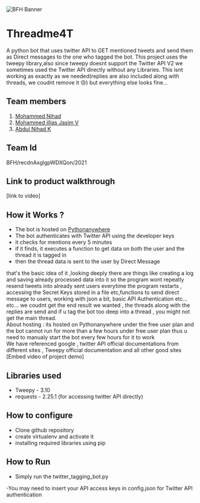 ![BFH Banner](https://trello-attachments.s3.amazonaws.com/542e9c6316504d5797afbfb9/542e9c6316504d5797afbfc1/39dee8d993841943b5723510ce663233/Frame_19.png)
# Threadme4T
A python bot that uses twitter API to GET mentioned tweets and send them as Direct messages to the one who tagged the bot. This project uses the tweepy library,also since tweepy doesnt support the Twitter API V2 we sometimes used the Twitter API directly without any Libraries. This isnt working as exactly as we needed(replies are also included along with threads, we coudnt remove it 😢) but everything else looks fine...

## Team members
1. <a href="https://github.com/ShunKaido">Mohammed Nihad</a> 
2. <a href="https://github.com/ilyazjasim">Mohammed illias Jasim V</a> 
3. <a href="https://github.com/Nihadk117">Abdul Nihad K</a> 

## Team Id
BFH/recdnAxglgpWDXQon/2021

## Link to product walkthrough
[link to video]

## How it Works ?
<ul>
 <li>The bot is hosted on <a href="www.pythonanywhere.com">Pythonanywhere</a></li>
<li>The bot authenticates with Twitter API using the developer keys</li>
<li>it checks for mentions every 5 minutes</li>
<li>if it finds, it executes a function to get data on both the user and the thread it is tagged in</li>
<li>then the thread data is sent to the user by Direct Message</li>
</ul>that's the basic idea of it ,looking deeply there are things like creating a log and saving already processed data into it so the program wont repeatly resend tweets into already sent users everytime the program restarts , accessing the Secret Keys stored in a file etc,functions to send direct message to users, working with json  a bit, basic API Authentication etc... etc... we coudnt get the end result we wanted , the threads along with the replies are send and if u tag the bot too deep into a thread , you might not get the main thread. <br>About hosting : its hosted on Pythonanywhere under the free user plan and the bot cannot run for more than a few hours under free user plan thus u need to manualy start the bot every few hours for it to work <br>
We have referenced google , twitter API official documentations from different sites , Tweepy official documentation and all other good sites
[Embed video of project demo]

## Libraries used
<ul>
<li>Tweepy - 3.10</li>
<li>requests - 2.25.1 (for accessing twitter API directly)</li>
</ul>

## How to configure
<ul>
<li>Clone github repository</li>
<li>create virtualenv and activate it</li>
<li>installing required libraries using pip</li>
</ul>

## How to Run
 <ul><li>Simply run the twitter_tagging_bot.py </li></ul>
   -You may need to insert your API access keys in config.json for Twitter API authentication
